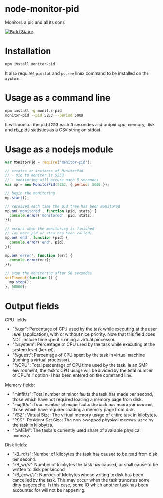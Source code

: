node-monitor-pid
================

Monitors a pid and all its sons.

[![Build Status](https://travis-ci.org/kerphi/node-monitor-pid.png?branch=master)](https://travis-ci.org/kerphi/node-monitor-pid)

Installation
================

```
npm install monitor-pid
```

It also requires ``pidstat`` and ``pstree`` linux command to be installed on the system. 

Usage as a command line
=======================

```sh
npm install -g monitor-pid
monitor-pid --pid 5253 --period 5000
```

It will monitor the pid 5253 each 5 secondes and output cpu, memory, disk and nb_pids statistics as a CSV string on stdout.

Usage as a nodejs module
========================

```js
var MonitorPid = require('monitor-pid');

// creates an instance of MonitorPid
// - pid to monitor is 5253
// - monitoring will occure each 5 secondes
var mp = new MonitorPid(5253, { period: 5000 });

// begin the monitoring
mp.start();

// received each time the pid tree has been monitored
mp.on('monitored', function (pid, stats) {
  console.error('monitored', pid, stats);
});

// occurs when the monitoring is finished
// (no more pid or stop has been called)
mp.on('end', function (pid) {
  console.error('end', pid);
});

mp.on('error', function (err) {
  console.error(err);
});

// stop the monitoring after 50 secondes
setTimeout(function () {
  mp.stop();
}, 50000);
```

Output fields
=============

CPU fields:

* "%usr": Percentage of CPU used by the task while executing at the user level (application), with or without nice priority. Note that this field does NOT include time spent running a virtual processor.
* "%system": Percentage of CPU used by the task while executing at the system level (kernel).
* "%guest": Percentage of CPU spent by the task in virtual machine (running a virtual processor).
* "%CPU": Total percentage of CPU time used by the task. In an SMP environment, the task's CPU usage will be divided by the total number of CPU's if option -I has been entered on the command line.

Memory fields:

* "minflt/s": Total number of minor faults the task has made per second, those which have not required loading a memory page from disk.
* "majflt/s": Total number of major faults the task has made per second, those which have required loading a memory page from disk.
* "VSZ": Virtual Size: The virtual memory usage of entire task in kilobytes.
* "RSS": Resident Set Size: The non-swapped physical memory used by the task in kilobytes.
* "%MEM": The tasks's currently used share of available physical memory.

Disk fields:

* "kB_rd/s": Number of kilobytes the task has caused to be read from disk per second.
* "kB_wr/s": Number of kilobytes the task has caused, or shall cause to be written to disk per second.
* "kB_ccwr/s": Number of kilobytes whose writing to disk has been cancelled by the task. This may occur when the task truncates some  dirty pagecache. In this case, some IO which another task has been accounted for will not be happening.


